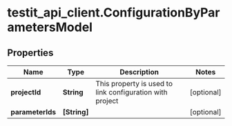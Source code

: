 # testit_api_client.ConfigurationByParametersModel

## Properties

Name | Type | Description | Notes
------------ | ------------- | ------------- | -------------
**projectId** | **String** | This property is used to link configuration with project | [optional] 
**parameterIds** | **[String]** |  | [optional] 


